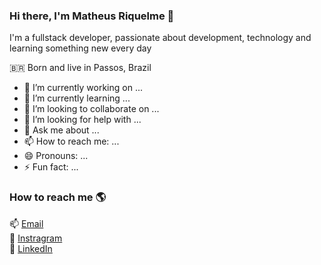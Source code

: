### Hi there, I'm Matheus Riquelme  👋
I'm a fullstack developer, passionate about development, technology and learning something new every day

🇧🇷 Born and live in Passos, Brazil <br>

- 🔭 I’m currently working on ...
- 🌱 I’m currently learning ...
- 👯 I’m looking to collaborate on ...
- 🤔 I’m looking for help with ...
- 💬 Ask me about ...
- 📫 How to reach me: ...
- 😄 Pronouns: ...
- ⚡ Fun fact: ...

### How to reach me 🌎

📫 [Email](mailto:matheusriquelme10@hotmail.com) <br>
📸 [Instragram](https://www.instagram.com/math.riquelme) <br>
💼 [LinkedIn](https://www.linkedin.com/in/matheus-riquelme-guimar%C3%A3es-maia-4480371a7) <br>


